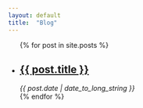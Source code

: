 ```yaml
---
layout: default
title:  "Blog"
---
```

<ul>
  {% for post in site.posts %}
  <li>
    <h2>
      <a href="{{ post.url | relative_url}}">
        {{ post.title }}
      </a>
    </h2>
    <time style="font-style: italic;" datetime="{{ post.date | date: "%Y-%m-%d" }}">{{ post.date | date_to_long_string }}</time>
  </li>
{% endfor %}
</ul>